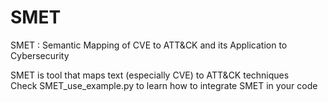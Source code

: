 # SMET
SMET : Semantic Mapping of CVE to ATT&amp;CK and its Application to Cybersecurity <br>

SMET is tool that maps text (especially CVE) to ATT&CK techniques <br>
Check SMET_use_example.py to learn how to integrate SMET in your code


